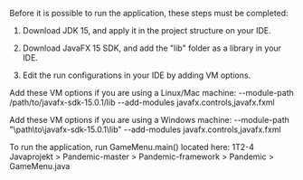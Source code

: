 Before it is possible to run the application, these steps must be completed:

1. Download JDK 15, and apply it in the project structure on your IDE.

2. Download JavaFX 15 SDK, and add the "lib" folder as a library in your IDE.

3. Edit the run configurations in your IDE by adding VM options.

Add these VM options if you are using a Linux/Mac machine:
--module-path /path/to/javafx-sdk-15.0.1/lib --add-modules javafx.controls,javafx.fxml

Add these VM options if you are using a Windows machine:
--module-path "\path\to\javafx-sdk-15.0.1\lib" --add-modules javafx.controls,javafx.fxml


To run the application, run GameMenu.main() located here:
1T2-4 Javaprojekt > Pandemic-master > Pandemic-framework > Pandemic > GameMenu.java
